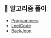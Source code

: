 ##  🐜  알고리즘 풀이
  - [Programmers](https://github.com/JuHyun419/study/tree/master/Algorithm/Programmers)
  - [LeetCode](https://github.com/JuHyun419/study/tree/master/Algorithm/LeetCode)
  - [BaekJoon](https://github.com/JuHyun419/study/tree/master/Algorithm/BaekJoon)
